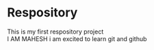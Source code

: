 # Respository
This is my first respository project
<br>
I AM MAHESH
i am excited to learn git and github
